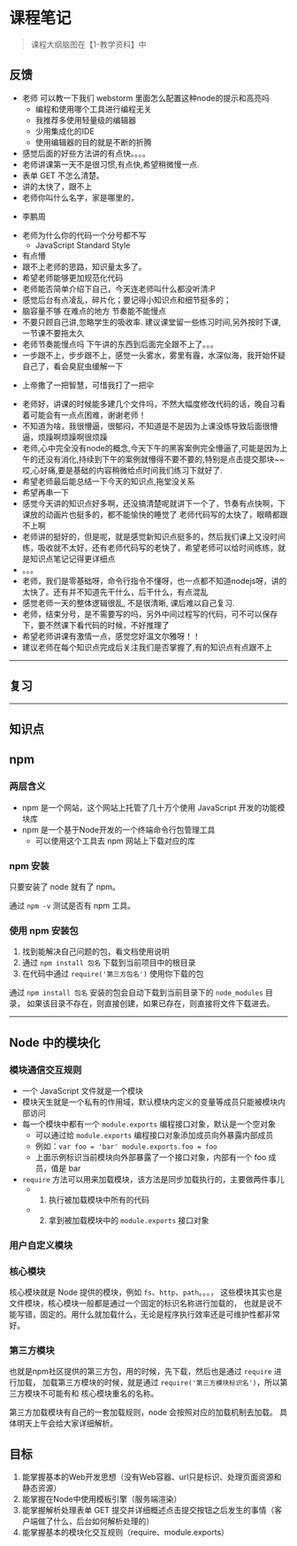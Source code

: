# 课程笔记

> 课程大纲脑图在【1-教学资料】中

## 反馈

- 老师 可以教一下我们 webstorm 里面怎么配置这种node的提示和高亮吗
  + 编程和使用哪个工具进行编程无关
  + 我推荐多使用轻量级的编辑器
  + 少用集成化的IDE
  + 使用编辑器的目的就是不断的折腾
-  感觉后面的好些方法讲的有点快。。。。
-  老师讲课第一天不是很习惯,有点快,希望稍微慢一点.
- 表单 GET 不怎么清楚。
- 讲的太快了，跟不上
-  老师你叫什么名字，家是哪里的，
  +  李鹏周
- 老师为什么你的代码一个分号都不写
  + JavaScript Standard Style
-  有点懵
-  跟不上老师的思路，知识量太多了。
- 希望老师能够更加规范化代码
- 老师能否简单介绍下自己，今天连老师叫什么都没听清:P
-  感觉后台有点凌乱，碎片化；要记得小知识点和细节挺多的；
-  脑容量不够 在难点的地方 节奏能不能慢点
-  不要只顾自己讲,忽略学生的吸收率. 建议课堂留一些练习时间,另外按时下课,一节课不要拖太久
- 老师节奏能慢点吗 下午讲的东西到后面完全跟不上了。。。
-  一步跟不上，步步跟不上，感觉一头雾水，雾里有霾，水深似海，我开始怀疑自己了，看会臭屁虫缓解一下
  +  上帝撒了一把智慧，可惜我打了一把伞
-  老师好，讲课的时候能多建几个文件吗，不然大幅度修改代码的话，晚自习看着可能会有一点点困难，谢谢老师！
- 不知道为啥，我很懵逼，很郁闷，不知道是不是因为上课没练导致后面很懵逼，烦躁啊烦躁啊很烦躁
-  老师,心中完全没有node的概念,今天下午的黑客案例完全懵逼了,可能是因为上午的还没有消化,持续到下午的案例就懵得不要不要的,特别是点击提交那块~~哎,心好痛,要是基础的内容稍微给点时间我们练习下就好了.
-  希望老师最后能总结一下今天的知识点,拖堂没关系
- 希望再串一下
-  感觉今天讲的知识点好多啊，还没搞清楚呢就讲下一个了，节奏有点快啊，下课放的动画片也挺多的，都不能愉快的睡觉了 老师代码写的太快了，眼睛都跟不上啊
-  老师讲的挺好的，但是呢，就是感觉新知识点挺多的，然后我们课上又没时间练，吸收就不太好，还有老师代码写的老快了，希望老师可以给时间练练，就是知识点笔记记得更详细点
-  。。。
- 老师，我们是零基础呀，命令行指令不懂呀，也一点都不知道nodejs呀，讲的太快了。还有并不知道先干什么，后干什么，有点混乱
- 感觉老师一天的整体逻辑很乱, 不是很清晰, 课后难以自己复习.
-  老师，结束分号，是不需要写的吗，另外中间过程写的代码，可不可以保存下，要不然课下看代码的时候，不好推理了
- 希望老师讲课有激情一点，感觉您好温文尔雅呀！！
- 建议老师在每个知识点完成后关注我们是否掌握了,有的知识点有点跟不上

---

## 复习

---

## 知识点

## npm

### 两层含义

- npm 是一个网站，这个网站上托管了几十万个使用 JavaScript 开发的功能模块库
- npm 是一个基于Node开发的一个终端命令行包管理工具
  + 可以使用这个工具去 npm 网站上下载对应的库

### npm 安装

只要安装了 node 就有了 npm。

通过 `npm -v` 测试是否有 npm 工具。

### 使用 npm 安装包

1. 找到能解决自己问题的包，看文档使用说明
2. 通过 `npm install 包名` 下载到当前项目中的根目录
3. 在代码中通过 `require('第三方包名')` 使用你下载的包

通过 `npm install 包名` 安装的包会自动下载到当前目录下的 `node_modules` 目录，
如果该目录不存在，则直接创建，如果已存在，则直接将文件下载进去。

---

## Node 中的模块化

### 模块通信交互规则

- 一个 JavaScript 文件就是一个模块
- 模块天生就是一个私有的作用域，默认模块内定义的变量等成员只能被模块内部访问
- 每一个模块中都有一个 `module.exports` 编程接口对象，默认是一个空对象
  + 可以通过给 `module.exports` 编程接口对象添加成员向外暴露内部成员
  + 例如：`var foo = 'bar' module.exports.foo = foo`
  + 上面示例标识当前模块向外部暴露了一个接口对象，内部有一个 foo 成员，值是 bar
- `require` 方法可以用来加载模块，该方法是同步加载执行的，主要做两件事儿
  + 1. 执行被加载模块中所有的代码
  + 2. 拿到被加载模块中的 `module.exports` 接口对象

### 用户自定义模块

### 核心模块

核心模块就是 Node 提供的模块，例如 `fs`、`http`、`path`。。。，
这些模块其实也是文件模块，核心模块一般都是通过一个固定的标识名称进行加载的，
也就是说不能写错，固定的。用什么就加载什么，无论是程序执行效率还是可维护性都非常好。

### 第三方模块

也就是npm社区提供的第三方包，用的时候，先下载，然后也是通过 `require` 进行加载，
加载第三方模块的时候，就是通过 `require('第三方模块标识名')`，所以第三方模块不可能有和
核心模块重名的名称。

第三方加载模块有自己的一套加载规则，node 会按照对应的加载机制去加载。
具体明天上午会给大家详细解析。

## 目标

1. 能掌握基本的Web开发思想（没有Web容器、url只是标识、处理页面资源和静态资源）
2. 能掌握在Node中使用模板引擎（服务端渲染）
3. 能掌握解析处理表单 GET 提交并详细概述点击提交按钮之后发生的事情（客户端做了什么，后台如何解析处理的）
4. 能掌握基本的模块化交互规则（require、module.exports）
